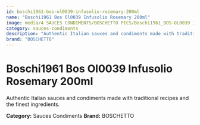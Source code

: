 ```yaml
---
id: boschi1961-bos-ol0039-infusolio-rosemary-200ml
name: "Boschi1961 Bos Ol0039 Infusolio Rosemary 200ml"
image: media/4 SAUCES CONDIMENTS/BOSCHETTO PICS/Boschi1961_BOS-OL0039 Infusolio Rosemary 200ml.png
category: sauces-condiments
description: "Authentic Italian sauces and condiments made with traditional recipes and the finest ingredients."
brand: "BOSCHETTO"
---
```


# Boschi1961 Bos Ol0039 Infusolio Rosemary 200ml

Authentic Italian sauces and condiments made with traditional recipes and the finest ingredients.

**Category:** Sauces Condiments
**Brand:** BOSCHETTO
